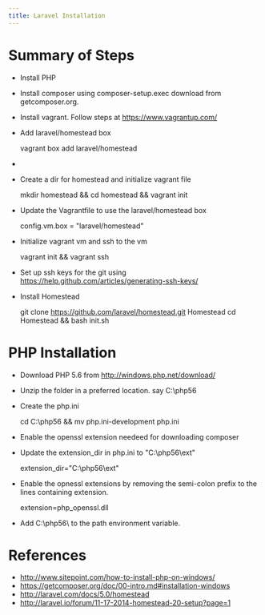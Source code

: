```yaml
---
title: Laravel Installation
---
```



# Summary of Steps

- Install PHP
- Install composer using composer-setup.exec download from getcomposer.org.
- Install vagrant. Follow steps at <https://www.vagrantup.com/>
- Add laravel/homestead box
	
    vagrant box add laravel/homestead
-


- Create a dir for homestead and initialize vagrant file

    mkdir homestead && cd homestead && vagrant init

- Update the Vagrantfile to use the laravel/homestead box

    config.vm.box = "laravel/homestead"

- Initialize vagrant vm and ssh to the vm

    vagrant init && vagrant ssh

- Set up ssh keys for the git using <https://help.github.com/articles/generating-ssh-keys/>

- Install Homestead

    git clone https://github.com/laravel/homestead.git Homestead
    cd Homestead && bash init.sh

# PHP Installation

- Download PHP 5.6 from <http://windows.php.net/download/>
- Unzip the folder in a preferred location. say C:\php56
- Create the php.ini

   cd C:\php56 && mv php.ini-development php.ini

- Enable the openssl extension needeed for downloading composer
- Update the extension_dir in php.ini to "C:\php56\ext"

   extension_dir="C:\php56\ext"

- Enable the opnessl extensions by removing the semi-colon prefix to the lines
  containing extension. 

  extension=php_openssl.dll

- Add C:\php56\ to the path environment variable.

# References

- <http://www.sitepoint.com/how-to-install-php-on-windows/>
- <https://getcomposer.org/doc/00-intro.md#installation-windows>
- <http://laravel.com/docs/5.0/homestead>
- <http://laravel.io/forum/11-17-2014-homestead-20-setup?page=1>

